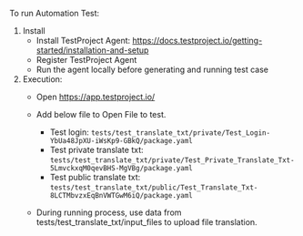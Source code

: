 To run Automation Test:
1. Install
    - Install TestProject Agent: https://docs.testproject.io/getting-started/installation-and-setup
    - Register TestProject Agent
    - Run the agent locally before generating and running test case
2. Execution:
    - Open https://app.testproject.io/
    - Add below file to Open File to test.
        - Test login: 
        `tests/test_translate_txt/private/Test_Login-YbUa48JpXU-iWsKp9-GBkQ/package.yaml`
        - Test private translate txt:
        `tests/test_translate_txt/private/Test_Private_Translate_Txt-5LmvckxqM0qevBHS-MgVBg/package.yaml`
        - Test public translate txt: 
        `tests/test_translate_txt/public/Test_Translate_Txt-8LCTMbvzxEqBnVWTGwM6iQ/package.yaml`

    - During running process, use data from tests/test_translate_txt/input_files to upload file translation.
    